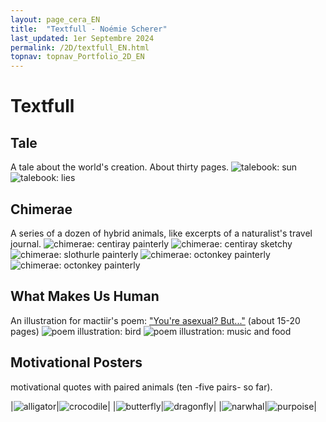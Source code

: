 ```yaml
---
layout: page_cera_EN
title:  "Textfull - Noémie Scherer"
last_updated: 1er Septembre 2024
permalink: /2D/textfull_EN.html
topnav: topnav_Portfolio_2D_EN
---
```


# Textfull

## Tale
A tale about the world's creation. About thirty pages.
![talebook: sun](/assets/art/2D/talebook-FR-14D1_wm_gla_def.jpg)
![talebook: lies](/assets/art/2D/talebook-FR-23D_wm_gla_def.jpg)

## Chimerae
A series of a dozen of hybrid animals, like excerpts of a naturalist's travel journal.
![chimerae: centiray painterly](/assets/art/2D/hybrides-centiray-painterly_wm_gla_def.jpg)
![chimerae: centiray sketchy](/assets/art/2D/hybrides-centiray-sketchy_wm_gla_def.jpg)
![chimerae: slothurle painterly](/assets/art/2D/hybrides-10-slothurtle-painterly_wm_gla_def.jpg)
![chimerae: octonkey painterly](/assets/art/2D/hybrides-09-poulpatele-painterly_wm_gla_def.jpg)
![chimerae: octonkey painterly](/assets/art/2D/hybrides-09-poulpatele-sketchy_wm_gla_def.jpg)

## What Makes Us Human
An illustration for mactiir's poem: ["You're asexual? But..."](https://www.tumblr.com/mactiir/111248375052/youre-asexual-but) (about 15-20 pages)
![poem illustration: bird](/assets/art/2D/09_whatMakesUsHuman_09-10_Bird_wm_gla_def.jpg)
![poem illustration: music and food](/assets/art/2D/09_whatMakesUsHuman_17-18_All1_wm_gla_def.jpg)

## Motivational Posters
motivational quotes with paired animals (ten -five pairs- so far).

|![alligator](/assets/art/2D/motiv_alligator_wm_gla_def.jpg)|![crocodile](/assets/art/2D/motiv_crocodile_wm_gla_def.jpg)|
|![butterfly](/assets/art/2D/motiv_butterfly_wm_gla_def.jpg)|![dragonfly](/assets/art/2D/motiv_dragonfly_wm_gla_def.jpg)|
|![narwhal](/assets/art/2D/motiv_narwhal_wm_gla_def.jpg)|![purpoise](/assets/art/2D/motiv_purpoise_wm_gla_def.jpg)|

